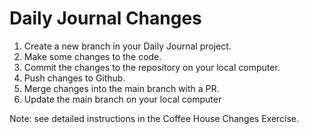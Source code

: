 # Daily Journal Changes

1. Create a new branch in your Daily Journal project.
1. Make some changes to the code.
1. Commit the changes to the repository on your local computer.
1. Push changes to Github.
1. Merge changes into the main branch with a PR.
1. Update the main branch on your local computer

Note: see detailed instructions in the Coffee House Changes Exercise.
